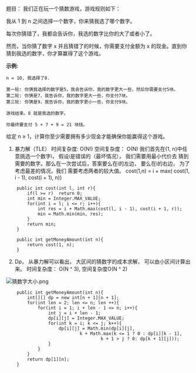 题目：
我们正在玩一个猜数游戏，游戏规则如下：

我从 1 到 n 之间选择一个数字，你来猜我选了哪个数字。

每次你猜错了，我都会告诉你，我选的数字比你的大了或者小了。

然而，当你猜了数字 x 并且猜错了的时候，你需要支付金额为 x 的现金。直到你猜到我选的数字，你才算赢得了这个游戏。

**示例:**

    n = 10, 我选择了8.

    第一轮: 你猜我选择的数字是5，我会告诉你，我的数字更大一些，然后你需要支付5块。
    第二轮: 你猜是7，我告诉你，我的数字更大一些，你支付7块。
    第三轮: 你猜是9，我告诉你，我的数字更小一些，你支付9块。

    游戏结束。8 就是我选的数字。

    你最终要支付 5 + 7 + 9 = 21 块钱。
给定 n ≥ 1，计算你至少需要拥有多少现金才能确保你能赢得这个游戏。

1. 暴力解（TLE）  时间复杂度: O(N!) 空间复杂度： O(N)
我们首先在(1, n)中任意挑选一个数字i， 假设i是错误的（最坏情况）， 我们需要用最小代价去
猜到需要的数字。那么在一次尝试后，答案要么在i的左边， 要么在i的右边， 为了考虑最差的情况，我们
需要考虑两者的较大值。
cost(1,n) = i + max( cost(1, i - 1), cost(i + 1), n))
	

```
    public int cost(int l, int r){
        if(l >= r)  return 0;
        int min = Integer.MAX_VALUE;
        for(int i = l; i <= r; i++){
            int res = i + Math.max(cost(l, i - 1), cost(i + 1, r));
            min = Math.min(min, res);
        }
        return min;
    }

    public int getMoneyAmount(int n){
        return cost(1, n);
    }
```

2. Dp， 从暴力解可以看出， 大区间的猜数字的成本求解， 可以由小区间计算出来。
时间复杂度： O(N ^ 3), 空间复杂度O(N ^ 2)

![猜数字大小.png](https://pic.leetcode-cn.com/d914b275262a326c43892768e81acffdc97892192b40cd24345dbde739a402ff-%E7%8C%9C%E6%95%B0%E5%AD%97%E5%A4%A7%E5%B0%8F.png)
```
    public int getMoneyAmount(int n){
        int[][] dp = new int[n + 1][n + 1];
        for(int len = 2; len <= n; len ++){
            for(int i = 1; i + len - 1 <= n; i++){
                int j = i + len - 1;
                dp[i][j] = Integer.MAX_VALUE;
                for(int k = i; k <= j; k++){
                    dp[i][j] = Math.min(dp[i][j],
                            k + Math.max(k <= 1 ? 0 : dp[i][k - 1],
                                    k + 1 > j ? 0: dp[k + 1][j]));
                }
            }
        }
        return dp[1][n];
    }
```

